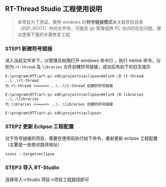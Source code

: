 ## RT-Thread Studio 工程使用说明

> 本项目为了测试，使用 windows 的**符号链接模式**来关联项目目录（BSP_ROOT）外的文件夹，可能在 git 管理或跨 PC 访问时存在问题，建议使用下面的步骤修复工程

### STEP1 新建符号链接

进入当前文件夹下，以管理员权限打开 windows 命令行 ，执行 mklink 命令，分别为 `rt-thread` 及 `libraries` 文件创建符号链接，成功后有如下的日志提示

```
E:\program\RTT\art-pi-sdk\projects\eclipse>mklink /D rt-thread ..\..\rt-thread
为 rt-thread <<===>> ..\..\rt-thread 创建的符号链接

E:\program\RTT\art-pi-sdk\projects\eclipse>mklink /D libraries ..\..\libraries
为 libraries <<===>> ..\..\libraries 创建的符号链接

E:\program\RTT\art-pi-sdk\projects\eclipse>
```

### STEP2 更新 Eclipse 工程配置

对于符号链接的项目，需要在使用前执行如下命令，重新更新 eclipse 工程配置（主要是一些绝对路径地址）

```
scons --target=eclipse
```

### STEP3 导入 RT-Studio

选择导入->Studio 项目->项目工程路径即可

